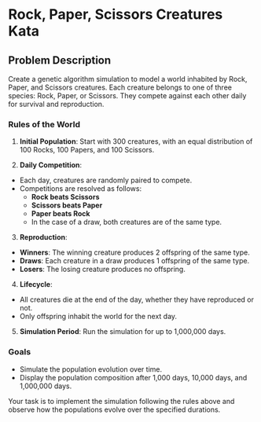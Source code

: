 # Rock, Paper, Scissors Creatures Kata

## Problem Description

Create a genetic algorithm simulation to model a world inhabited by Rock, Paper, and Scissors creatures. Each creature belongs to one of three species: Rock, Paper, or Scissors. They compete against each other daily for survival and reproduction.

### Rules of the World

1. **Initial Population**: Start with 300 creatures, with an equal distribution of 100 Rocks, 100 Papers, and 100 Scissors.

2. **Daily Competition**:
  - Each day, creatures are randomly paired to compete.
  - Competitions are resolved as follows:
    - **Rock beats Scissors**
    - **Scissors beats Paper**
    - **Paper beats Rock**
    - In the case of a draw, both creatures are of the same type.

3. **Reproduction**:
  - **Winners**: The winning creature produces 2 offspring of the same type.
  - **Draws**: Each creature in a draw produces 1 offspring of the same type.
  - **Losers**: The losing creature produces no offspring.

4. **Lifecycle**:
  - All creatures die at the end of the day, whether they have reproduced or not.
  - Only offspring inhabit the world for the next day.

5. **Simulation Period**: Run the simulation for up to 1,000,000 days.

### Goals

- Simulate the population evolution over time.
- Display the population composition after 1,000 days, 10,000 days, and 1,000,000 days.

Your task is to implement the simulation following the rules above and observe how the populations evolve over the specified durations.